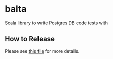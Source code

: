 # balta
Scala library to write Postgres DB code tests with

## How to Release

Please see [this file](RELEASE.md) for more details.
